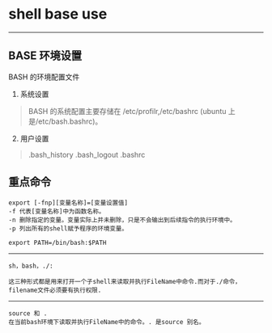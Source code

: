 # shell base use #
------
## BASE 环境设置 ##

BASH 的环境配置文件


1. 系统设置 
> BASH 的系统配置主要存储在 /etc/profilr,/etc/bashrc (ubuntu 上是/etc/bash.bashrc)。

2. 用户设置

> .bash_history
> .bash_logout
> .bashrc 

## 重点命令 ##

	export [-fnp][变量名称]=[变量设置值]
	-f 代表[变量名称]中为函数名称。
	-n 删除指定的变量。变量实际上并未删除，只是不会输出到后续指令的执行环境中。
	-p 列出所有的shell赋予程序的环境变量。
	
	export PATH=/bin/bash:$PATH

---
	sh，bash，./:
	
	这三种形式都是用来打开一个子shell来读取并执行FileName中命令.而对于./命令，filename文件必须要有执行权限.

------

	source 和 .
	在当前bash环境下读取并执行FileName中的命令。. 是source 别名。